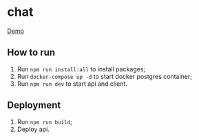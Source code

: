 # chat

[Demo](https://peaceful-river-48954.herokuapp.com)

## How to run

1. Run `npm run install:all` to install packages;
2. Run `docker-compose up -d` to start docker postgres container;
3. Run `npm run dev` to start api and client.

## Deployment

1. Run `npm run build`;
2. Deploy api.
